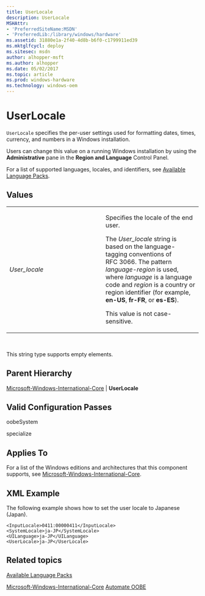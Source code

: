```yaml
---
title: UserLocale
description: UserLocale
MSHAttr:
- 'PreferredSiteName:MSDN'
- 'PreferredLib:/library/windows/hardware'
ms.assetid: 31880e1a-2f40-4d8b-b6f0-c1799911ed39
ms.mktglfcycl: deploy
ms.sitesec: msdn
author: alhopper-msft
ms.author: alhopper
ms.date: 05/02/2017
ms.topic: article
ms.prod: windows-hardware
ms.technology: windows-oem
---
```


# UserLocale


`UserLocale` specifies the per-user settings used for formatting dates, times, currency, and numbers in a Windows installation.

Users can change this value on a running Windows installation by using the **Administrative** pane in the **Region and Language** Control Panel.

For a list of supported languages, locales, and identifiers, see [Available Language Packs](http://go.microsoft.com/fwlink/?LinkId=206620).

## Values


<table>
<colgroup>
<col width="50%" />
<col width="50%" />
</colgroup>
<tbody>
<tr class="odd">
<td><p><em>User_locale</em></p></td>
<td><p>Specifies the locale of the end user.</p>
<p>The <em>User_locale</em> string is based on the language-tagging conventions of RFC 3066. The pattern <em>language</em>-<em>region</em> is used, where <em>language</em> is a language code and <em>region</em> is a country or region identifier (for example, <strong>en-US</strong>, <strong>fr-FR</strong>, or <strong>es-ES</strong>).</p>
<p>This value is not case-sensitive.</p></td>
</tr>
</tbody>
</table>

 

This string type supports empty elements.

## Parent Hierarchy


[Microsoft-Windows-International-Core](microsoft-windows-international-core.md) | **UserLocale**

## Valid Configuration Passes


oobeSystem

specialize

## Applies To


For a list of the Windows editions and architectures that this component supports, see [Microsoft-Windows-International-Core](microsoft-windows-international-core.md).

## XML Example


The following example shows how to set the user locale to Japanese (Japan).

```
<InputLocale>0411:00000411</InputLocale> 
<SystemLocale>ja-JP</SystemLocale> 
<UILanguage>ja-JP</UILanguage> 
<UserLocale>ja-JP</UserLocale>
```

## Related topics


[Available Language Packs](http://go.microsoft.com/fwlink/p/?linkid=200318)

[Microsoft-Windows-International-Core](microsoft-windows-international-core.md)
[Automate OOBE](https://docs.microsoft.com/windows-hardware/customize/desktop/automate-oobe)
